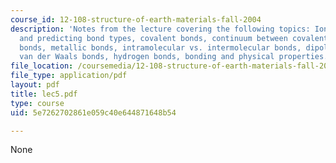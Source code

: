 ```yaml
---
course_id: 12-108-structure-of-earth-materials-fall-2004
description: 'Notes from the lecture covering the following topics: Ionic bonds, electronegativity
  and predicting bond types, covalent bonds, continuum between covalent and ionic
  bonds, metallic bonds, intramolecular vs. intermolecular bonds, dipole-dipole bonds,
  van der Waals bonds, hydrogen bonds, bonding and physical properties.'
file_location: /coursemedia/12-108-structure-of-earth-materials-fall-2004/5e7262702861e059c40e644871648b54_lec5.pdf
file_type: application/pdf
layout: pdf
title: lec5.pdf
type: course
uid: 5e7262702861e059c40e644871648b54

---
```

None